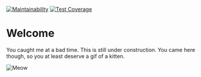 [![Maintainability](https://api.codeclimate.com/v1/badges/e8178d0386585f11335b/maintainability)](https://codeclimate.com/github/lnchambers/personal_website/maintainability) [![Test Coverage](https://api.codeclimate.com/v1/badges/e8178d0386585f11335b/test_coverage)](https://codeclimate.com/github/lnchambers/personal_website/test_coverage)

# Welcome

You caught me at a bad time. This is still under construction. You came here though, so you at least deserve a gif of a kitten.

![Meow](https://i.imgur.com/6t3cIZL.gif)

